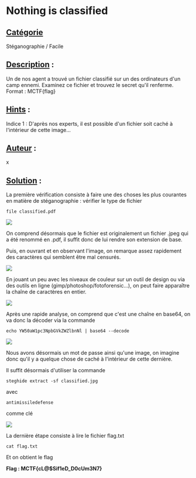 # **Nothing is classified**
## <u>**Catégorie**</u>

Stéganographie / Facile

## <u>**Description**</u> :

Un de nos agent a trouvé un fichier classifié sur un des ordinateurs d'un camp ennemi. 
Examinez ce fichier et trouvez le secret qu'il renferme.
Format : MCTF{flag}

## <u>**Hints**</u> :

Indice 1 : D'après nos experts, il est possible d'un fichier soit caché à l'intérieur de cette image...

## <u>**Auteur**</u> :

x

## <u>Solution</u> :

La première vérification consiste à faire une des choses les plus courantes en matière de stéganographie : vérifier le type de fichier 

```
file classified.pdf
```


![](./photos/file.png)

On comprend désormais que le fichier est originalement un fichier .jpeg qui a été renommé en .pdf, il suffit donc de lui rendre son extension de base.

Puis, en ouvrant et en observant l'image, on remarque assez rapidement des caractères qui semblent être mal censurés.

![](./photos/lettre.png)

En jouant un peu avec les niveaux de couleur sur un outil de design ou via des outils en ligne (gimp/photoshop/fotoforensic...), on peut faire apparaître la chaîne de caractères en entier.

![](./photos/niveau.png)

Après une rapide analyse, on comprend que c'est une chaîne en base64, on va donc la décoder via la commande 
```
echo YW50aW1pc3NpbGVkZWZlbnNl | base64 --decode
```
![](./photos/anti.png)

Nous avons désormais un mot de passe ainsi qu'une image, on imagine donc qu'il y a quelque chose de caché à l'intérieur de cette dernière. 

Il suffit désormais d'utiliser la commande
```
steghide extract -sf classified.jpg
```
avec
```
antimissiledefense
```
comme clé

![](./photos/steghide.png)

La dernière étape consiste à lire le fichier flag.txt
```
cat flag.txt
```

Et on obtient le flag

**Flag : MCTF{cL@$Sif1eD_D0cUm3N7}**